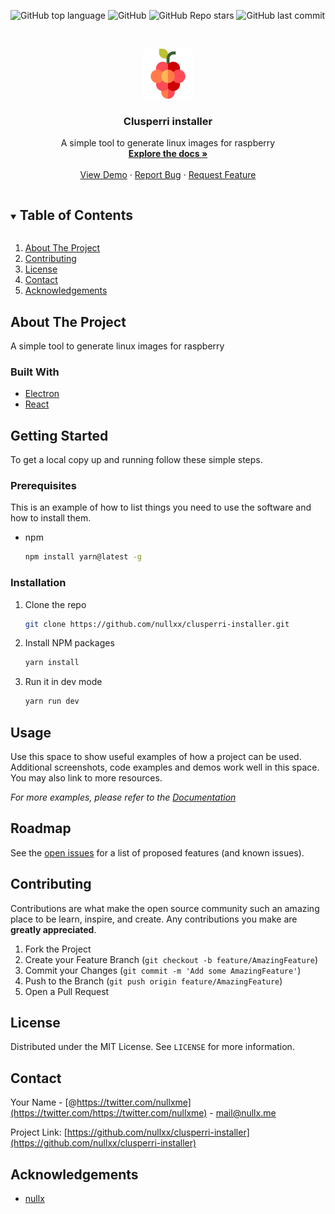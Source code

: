 ![GitHub top language](https://img.shields.io/github/languages/top/nullxx/clusperri-installer?style=for-the-badge)
![GitHub](https://img.shields.io/github/license/nullxx/clusperri-installer?style=for-the-badge)
![GitHub Repo stars](https://img.shields.io/github/stars/nullxx/clusperri-installer?style=for-the-badge)
![GitHub last commit](https://img.shields.io/github/last-commit/nullxx/clusperri-installer?style=for-the-badge)



<!-- PROJECT LOGO -->
<br />
<p align="center">
  <a href="https://github.com/nullxx/clusperri-installer">
    <img src="icon.png" alt="Logo" width="80" height="80">
  </a>

  <h3 align="center">Clusperri installer</h3>

  <p align="center">
    A simple tool to generate linux images for raspberry
    <br />
    <a href="https://github.com/nullxx/clusperri-installer"><strong>Explore the docs »</strong></a>
    <br />
    <br />
    <a href="https://github.com/nullxx/clusperri-installer">View Demo</a>
    ·
    <a href="https://github.com/nullxx/clusperri-installer/issues">Report Bug</a>
    ·
    <a href="https://github.com/nullxx/clusperri-installer/issues">Request Feature</a>
  </p>
</p>



<!-- TABLE OF CONTENTS -->
<details open="open">
  <summary><h2 style="display: inline-block">Table of Contents</h2></summary>
  <ol>
    <li>
      <a href="#about-the-project">About The Project</a>
    </li>
    <li><a href="#contributing">Contributing</a></li>
    <li><a href="#license">License</a></li>
    <li><a href="#contact">Contact</a></li>
    <li><a href="#acknowledgements">Acknowledgements</a></li>
  </ol>
</details>



<!-- ABOUT THE PROJECT -->
## About The Project

A simple tool to generate linux images for raspberry

### Built With

* [Electron](https://www.electronjs.org/)
* [React](https://reactjs.org/)


<!-- GETTING STARTED -->
## Getting Started

To get a local copy up and running follow these simple steps.

### Prerequisites

This is an example of how to list things you need to use the software and how to install them.
* npm
  ```sh
  npm install yarn@latest -g
  ```

### Installation

1. Clone the repo
   ```sh
   git clone https://github.com/nullxx/clusperri-installer.git
   ```
2. Install NPM packages
   ```sh
   yarn install
   ```
3. Run it in dev mode
   ```sh
   yarn run dev
   ```


<!-- USAGE EXAMPLES -->
## Usage

Use this space to show useful examples of how a project can be used. Additional screenshots, code examples and demos work well in this space. You may also link to more resources.

_For more examples, please refer to the [Documentation](https://example.com)_



<!-- ROADMAP -->
## Roadmap

See the [open issues](https://github.com/nullxx/clusperri-installer/issues) for a list of proposed features (and known issues).



<!-- CONTRIBUTING -->
## Contributing

Contributions are what make the open source community such an amazing place to be learn, inspire, and create. Any contributions you make are **greatly appreciated**.

1. Fork the Project
2. Create your Feature Branch (`git checkout -b feature/AmazingFeature`)
3. Commit your Changes (`git commit -m 'Add some AmazingFeature'`)
4. Push to the Branch (`git push origin feature/AmazingFeature`)
5. Open a Pull Request



<!-- LICENSE -->
## License

Distributed under the MIT License. See `LICENSE` for more information.



<!-- CONTACT -->
## Contact

Your Name - [@https://twitter.com/nullxme](https://twitter.com/https://twitter.com/nullxme) - mail@nullx.me

Project Link: [https://github.com/nullxx/clusperri-installer](https://github.com/nullxx/clusperri-installer)



<!-- ACKNOWLEDGEMENTS -->
## Acknowledgements

* [nullx](https://nullx.me)
